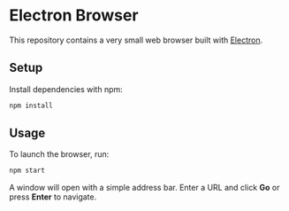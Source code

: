 # Electron Browser

This repository contains a very small web browser built with [Electron](https://www.electronjs.org/).

## Setup

Install dependencies with npm:

```bash
npm install
```

## Usage

To launch the browser, run:

```bash
npm start
```

A window will open with a simple address bar. Enter a URL and click **Go** or press **Enter** to navigate.
